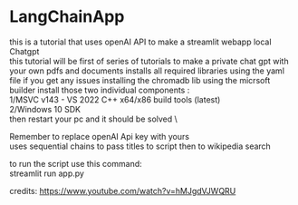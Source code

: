 # LangChainApp
 
this is a tutorial that uses openAI API to make a streamlit webapp local Chatgpt\
this tutorial will be first of series of tutorials to make a private chat gpt with your own pdfs and documents 
installs all required libraries using the yaml file 
if you get any issues installing the chromadb lib
using the micrsoft builder install those two individual components : \
1/MSVC v143 - VS 2022 C++ x64/x86 build tools (latest)\
2/Windows 10 SDK\
then restart your pc and it should be solved \

Remember to replace openAI Api key with yours\
uses sequential chains to pass titles to script then to wikipedia search 




to run the script use this command:  
streamlit run app.py








credits: https://www.youtube.com/watch?v=hMJgdVJWQRU
